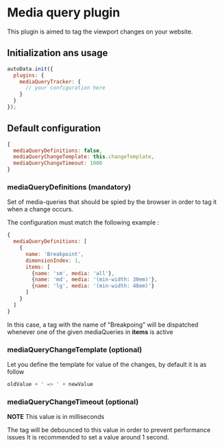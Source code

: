 # Media query plugin

This plugin is aimed to tag the viewport changes on your website.

## Initialization ans usage

```js
autoData.init({
  plugins: {
    mediaQueryTracker: {
      // your configuration here
    }
  }
});
```

## Default configuration

```js
{
  mediaQueryDefinitions: false,
  mediaQueryChangeTemplate: this.changeTemplate,
  mediaQueryChangeTimeout: 1000
}
```

### mediaQueryDefinitions (mandatory)

Set of media-queries that should be spied by the browser in order to
tag it when a change occurs.

The configuration must match the following example :

```js
{
  mediaQueryDefinitions: [
    {
      name: 'Breakpoint',
      dimensionIndex: 1,
      items: [
        {name: 'sm', media: 'all'},
        {name: 'md', media: '(min-width: 30em)'},
        {name: 'lg', media: '(min-width: 48em)'}
      ]
    }
  ]
}
```

In this case, a tag with the name of "Breakpoing" will be dispatched whenever
one of the given mediaQueries in **items** is active

### mediaQueryChangeTemplate (optional)

Let you define the template for value of the changes, by default it is as follow

```js
oldValue + ' => ' + newValue
```

### mediaQueryChangeTimeout (optional)

**NOTE** This value is in milliseconds

The tag will be debounced to this value in order to prevent performance issues
It is recommended to set a value around 1 second.
